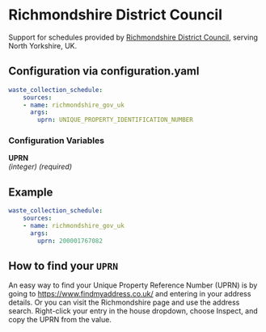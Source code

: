 # Richmondshire District Council

Support for schedules provided by [Richmondshire District Council](https://www.richmondshire.gov.uk/bins-and-recycling/), serving North Yorkshire, UK.

## Configuration via configuration.yaml

```yaml
waste_collection_schedule:
    sources:
    - name: richmondshire_gov_uk
      args:
        uprn: UNIQUE_PROPERTY_IDENTIFICATION_NUMBER

```

### Configuration Variables

**UPRN**  
*(integer) (required)*

## Example

```yaml
waste_collection_schedule:
    sources:
    - name: richmondshire_gov_uk
      args:
        uprn: 200001767082
```

## How to find your `UPRN`

An easy way to find your Unique Property Reference Number (UPRN) is by going to <https://www.findmyaddress.co.uk/> and entering in your address details. Or you can visit the Richmondshire page and use the address search. Right-click your entry in the house dropdown, choose Inspect, and copy the UPRN from the value.
